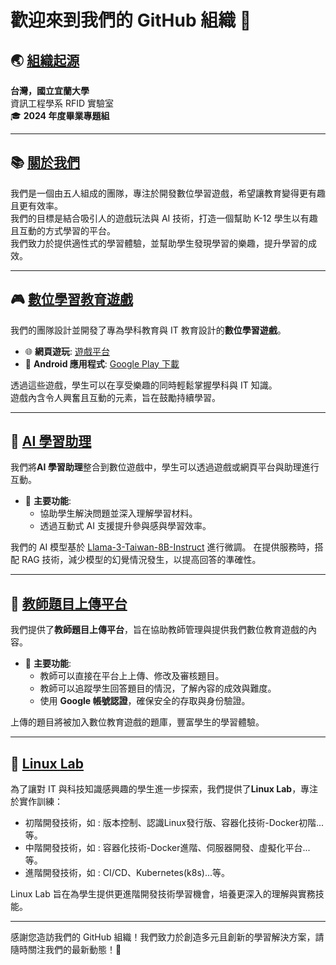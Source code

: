 # 歡迎來到我們的 GitHub 組織 👋

## 🌏 [組織起源](https://csie.niu.edu.tw/index.php)
**台灣，國立宜蘭大學**  
資訊工程學系 RFID 實驗室  
🎓 **2024 年度畢業專題組**

---

## 📚 [關於我們](http://k12edu.us.kg)
我們是一個由五人組成的團隊，專注於開發數位學習遊戲，希望讓教育變得更有趣且更有效率。  
我們的目標是結合吸引人的遊戲玩法與 AI 技術，打造一個幫助 K-12 學生以有趣且互動的方式學習的平台。  
我們致力於提供適性式的學習體驗，並幫助學生發現學習的樂趣，提升學習的成效。

---

## 🎮 [數位學習教育遊戲](https://game.k12edu.us.kg)
我們的團隊設計並開發了專為學科教育與 IT 教育設計的**數位學習遊戲**。  

- 🌐 **網頁遊玩**: [遊戲平台](https://game.k12edu.us.kg)  
- 📱 **Android 應用程式**: [Google Play 下載](https://play.google.com/)  

透過這些遊戲，學生可以在享受樂趣的同時輕鬆掌握學科與 IT 知識。  
遊戲內含令人興奮且互動的元素，旨在鼓勵持續學習。

---

## 🤖 [AI 學習助理](https://ai-web.k12edu.us.kg/)
我們將**AI 學習助理**整合到數位遊戲中，學生可以透過遊戲或網頁平台與助理進行互動。  

- 🌟 **主要功能**:  
  - 協助學生解決問題並深入理解學習材料。  
  - 透過互動式 AI 支援提升參與感與學習效率。  

我們的 AI 模型基於 [Llama-3-Taiwan-8B-Instruct](https://huggingface.co/yentinglin/Llama-3-Taiwan-8B-Instruct) 進行微調。
在提供服務時，搭配 RAG 技術，減少模型的幻覺情況發生，以提高回答的準確性。

---

## 📝 [教師題目上傳平台](https://teacher.k12edu.us.kg/)
我們提供了**教師題目上傳平台**，旨在協助教師管理與提供我們數位教育遊戲的內容。  

- 🌟 **主要功能**:  
  - 教師可以直接在平台上上傳、修改及審核題目。  
  - 教師可以追蹤學生回答題目的情況，了解內容的成效與難度。  
  - 使用 **Google 帳號認證**，確保安全的存取與身份驗證。  

上傳的題目將被加入數位教育遊戲的題庫，豐富學生的學習體驗。  

---

## 🐧 [Linux Lab](https://linux-lab.k12edu.us.kg/#/)
為了讓對 IT 與科技知識感興趣的學生進一步探索，我們提供了**Linux Lab**，專注於實作訓練：  

- 初階開發技術，如 : 版本控制、認識Linux發行版、容器化技術-Docker初階...等。 
- 中階開發技術，如 : 容器化技術-Docker進階、伺服器開發、虛擬化平台...等。
- 進階開發技術，如 : CI/CD、Kubernetes(k8s)...等。

Linux Lab 旨在為學生提供更進階開發技術學習機會，培養更深入的理解與實務技能。  

---

感謝您造訪我們的 GitHub 組織！我們致力於創造多元且創新的學習解決方案，請隨時關注我們的最新動態！🚀
